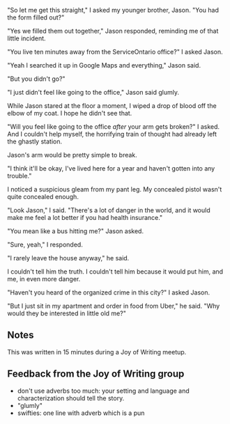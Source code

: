 "So let me get this straight," I asked my younger brother, Jason. "You had the form filled out?"

"Yes we filled them out together," Jason responded, reminding me of that little incident.

"You live ten minutes away from the ServiceOntario office?" I asked Jason.

"Yeah I searched it up in Google Maps and everything," Jason said.

"But you didn't go?"

"I just didn't feel like going to the office," Jason said glumly.

While Jason stared at the floor a moment, I wiped a drop of blood off the elbow of my coat. I hope he didn't see that.

"Will you feel like going to the office *after* your arm gets broken?" I asked. And I couldn't help myself, the horrifying train of thought had already left the ghastly station.

Jason's arm would be pretty simple to break.

"I think it'll be okay, I've lived here for a year and haven't gotten into any trouble."

I noticed a suspicious gleam from my pant leg. My concealed pistol wasn't quite concealed enough.

"Look Jason," I said. "There's a lot of danger in the world, and it would make me feel a lot better if you had health insurance."

"You mean like a bus hitting me?" Jason asked.

"Sure, yeah," I responded.

"I rarely leave the house anyway," he said.

I couldn't tell him the truth. I couldn't tell him because it would put him, and me, in even more danger.

"Haven't you heard of the organized crime in this city?" I asked Jason.

"But I just sit in my apartment and order in food from Uber," he said. "Why would they be interested in little old me?"

## Notes

This was written in 15 minutes during a Joy of Writing meetup.

## Feedback from the Joy of Writing group

+ don't use adverbs too much: your setting and language and characterization should tell the story.
+ "glumly"
+ swifties: one line with adverb which is a pun